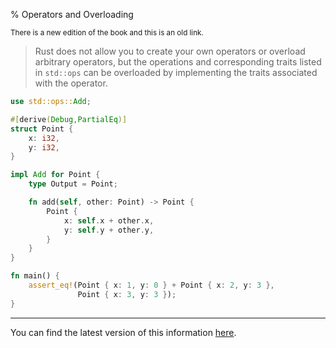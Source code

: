 % Operators and Overloading

<small>There is a new edition of the book and this is an old link.</small>

> Rust does not allow you to create your own operators or overload arbitrary operators, but the operations and corresponding traits listed in `std::ops` can be overloaded by implementing the traits associated with the operator.

```rust
use std::ops::Add;

#[derive(Debug,PartialEq)]
struct Point {
    x: i32,
    y: i32,
}

impl Add for Point {
    type Output = Point;

    fn add(self, other: Point) -> Point {
        Point {
            x: self.x + other.x,
            y: self.y + other.y,
        }
    }
}

fn main() {
    assert_eq!(Point { x: 1, y: 0 } + Point { x: 2, y: 3 },
               Point { x: 3, y: 3 });
}
```

---

You can find the latest version of this information
[here](ch20-03-advanced-traits.html).
